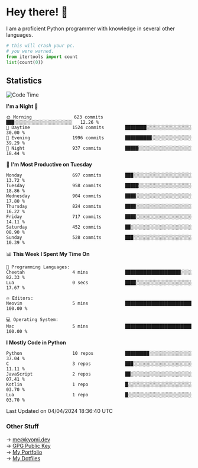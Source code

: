 # Hey there! 👋

I am a proficient Python programmer with knowledge in several other languages.

```py
# this will crash your pc.
# you were warned.
from itertools import count
list(count(0))
```

## Statistics
<!--START_SECTION:waka-->
![Code Time](http://img.shields.io/badge/Code%20Time-955%20hrs%2039%20mins-blue)

**I'm a Night 🦉** 

```text
🌞 Morning                623 commits         ███░░░░░░░░░░░░░░░░░░░░░░   12.26 % 
🌆 Daytime                1524 commits        ████████░░░░░░░░░░░░░░░░░   30.00 % 
🌃 Evening                1996 commits        ██████████░░░░░░░░░░░░░░░   39.29 % 
🌙 Night                  937 commits         █████░░░░░░░░░░░░░░░░░░░░   18.44 % 
```
📅 **I'm Most Productive on Tuesday** 

```text
Monday                   697 commits         ███░░░░░░░░░░░░░░░░░░░░░░   13.72 % 
Tuesday                  958 commits         █████░░░░░░░░░░░░░░░░░░░░   18.86 % 
Wednesday                904 commits         ████░░░░░░░░░░░░░░░░░░░░░   17.80 % 
Thursday                 824 commits         ████░░░░░░░░░░░░░░░░░░░░░   16.22 % 
Friday                   717 commits         ████░░░░░░░░░░░░░░░░░░░░░   14.11 % 
Saturday                 452 commits         ██░░░░░░░░░░░░░░░░░░░░░░░   08.90 % 
Sunday                   528 commits         ███░░░░░░░░░░░░░░░░░░░░░░   10.39 % 
```


📊 **This Week I Spent My Time On** 

```text
💬 Programming Languages: 
Cheetah                  4 mins              █████████████████████░░░░   82.33 % 
Lua                      0 secs              ████░░░░░░░░░░░░░░░░░░░░░   17.67 % 

🔥 Editors: 
Neovim                   5 mins              █████████████████████████   100.00 % 

💻 Operating System: 
Mac                      5 mins              █████████████████████████   100.00 % 
```

**I Mostly Code in Python** 

```text
Python                   10 repos            █████████░░░░░░░░░░░░░░░░   37.04 % 
C                        3 repos             ███░░░░░░░░░░░░░░░░░░░░░░   11.11 % 
JavaScript               2 repos             ██░░░░░░░░░░░░░░░░░░░░░░░   07.41 % 
Kotlin                   1 repo              █░░░░░░░░░░░░░░░░░░░░░░░░   03.70 % 
Lua                      1 repo              █░░░░░░░░░░░░░░░░░░░░░░░░   03.70 % 
```




 Last Updated on 04/04/2024 18:36:40 UTC
<!--END_SECTION:waka-->

### Other Stuff

→ [me@kyomi.dev](mailto:me@kyomi.dev)\
→ [GPG Public Key](https://github.com/bitterteriyaki.gpg)\
→ [My Portfolio](https://kyomi.dev)\
→ [My Dotfiles](https://github.com/bitterteriyaki/dotfiles)
